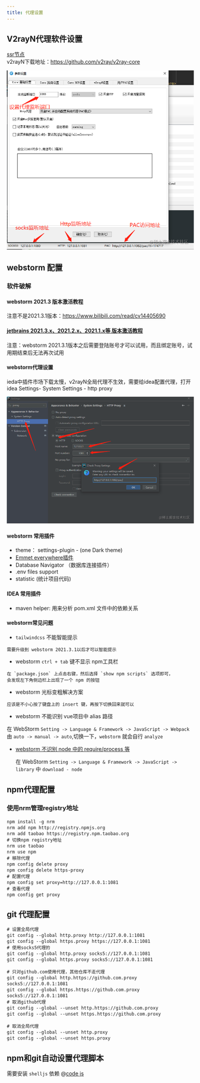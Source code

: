 ```yaml
---
title: 代理设置
---
```


## V2rayN代理软件设置

[ssr节点](https://www.duyaoss.com/) <br>
v2rayN下载地址：<a href='https://github.com/v2ray/v2ray-core'>https://github.com/v2ray/v2ray-core</a>

![v2rayN端口设置](../images/front-end/v2rayN.png)

## webstorm 配置

### 软件破解

#### webstorm 2021.3 版本激活教程

注意不是2021.3.1版本：<a href='https://www.bilibili.com/read/cv14405690'>https://www.bilibili.com/read/cv14405690</a>

#### [jetbrains 2021.3.x、2021.2.x、2021.1.x等 版本激活教程](https://www.yuque.com/u12033157/dqgh2a/hc2eba)

注意：webstorm 2021.3.1版本之后需要登陆账号才可以试用，而且绑定账号，试用期结束后无法再次试用

#### webstorm代理设置

ieda中插件市场下载太慢，v2rayN全局代理不生效，需要给idea配置代理，打开idea Settings- System Settings - http proxy

![webstorm代理设置](../images/front-end/webstormProxy.png)

#### webstorm 常用插件

- theme： settings-plugin - (one Dark theme)
- [Emmet everywhere插件](https://docs.emmet.io/abbreviations/syntax/)
- Database Navigator （数据库连接插件）
- .env files support
- statistic (统计项目代码)

#### IDEA 常用插件

- maven helper: 用来分析 pom.xml 文件中的依赖关系


#### webstorm常见问题

- `tailwindcss` 不能智能提示

```text
需要升级到 webstorm 2021.3.1以后才可以智能提示
```

- webstorm `ctrl + tab` 键不显示 npm工具栏

```text
在 `package.json` 上点击右键，然后选择 `show npm scripts` 选项即可，
会发现左下角侧边栏上出现了一个 npm 的按钮
```

- webstorm 光标变粗解决方案

```text
应该是不小心按了键盘上的 insert 键，再按下切换回来就可以
```

- webstorm 不能识别 vue项目中 alias 路径

在 WebStorm `Setting -> Language & Framework -> JavaScript -> Webpack`
由 `auto -> manual -> auto`,切换一下，`webstorm` 就会自行 `analyze`

- [webstorm 不识别 node 中的 require/process 等](https://blog.csdn.net/KaiSarH/article/details/105035307)

  在 WebStorm `Setting -> Language & Framework -> JavaScript -> library` 中 `download - node`

## npm代理配置

### 使用nrm管理registry地址

```shell
npm install -g nrm
nrm add npm http://registry.npmjs.org
nrm add taobao https://registry.npm.taobao.org
# 切换npm registry地址
nrm use taobao
nrm use npm
# 移除代理
npm config delete proxy
npm config delete https-proxy
# 配置代理
npm config set proxy=http://127.0.0.1:1081
# 查看代理
npm config get proxy
```

## git 代理配置

```shell
# 设置全局代理
git config --global http.proxy http://127.0.0.1:1081
git config --global https.proxy https://127.0.0.1:1081
# 使用socks5代理的
git config --global http.proxy socks5://127.0.0.1:1081
git config --global https.proxy socks5://127.0.0.1:1081

# 只对github.com使用代理，其他仓库不走代理
git config --global http.https://github.com.proxy socks5://127.0.0.1:1081
git config --global https.https://github.com.proxy socks5://127.0.0.1:1081
# 取消github代理
git config --global --unset http.https://github.com.proxy
git config --global --unset https.https://github.com.proxy

# 取消全局代理
git config --global --unset http.proxy
git config --global --unset https.proxy
```

## npm和git自动设置代理脚本

需要安装 `shelljs` 依赖 @[code js](../_code/front-end/setNpmGitProxy.js)
